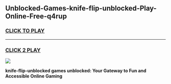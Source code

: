 
## Unblocked-Games-knife-flip-unblocked-Play-Online-Free-q4rup
<h3>
<a href="https://premium76.site?title=knife-flip-unblocked&ref=26A">CLICK TO PLAY</a></h3>
<hr>

<h3>
<a href="https://premium76.site?title=knife-flip-unblocked&ref=26A">CLICK 2 PLAY</a>
  
</h3>

<a href="https://premium76.site?title=knife-flip-unblocked&ref=26A"><img src="https://clearcache.store/games.png"></a>


**knife-flip-unblocked games unblocked: Your Gateway to Fun and Accessible Online Gaming**
